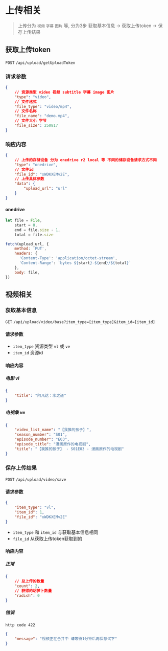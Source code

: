# 上传相关

> 上传分为 `视频` `字幕` `图片` 等, 分为3步 获取基本信息 -> 获取上传token -> 保存上传结果

## 获取上传token

`POST` `/api/upload/getUploadToken`

### 请求参数

```json
{
    // 资源类型 video 视频 subtitle 字幕 image 图片
    "type": "video",
    // 文件格式
    "file_type": "video/mp4",
    // 文件名称
    "file_name": "demo.mp4",
    // 文件大小 字节
    "file_size": 250817
}
```

### 响应内容

```json
{
    // 上传的存储设备 分为 onedrive r2 local 等 不同的储存设备请求方式不同
    "type": "onedrive",
    // 文件id
    "file_id": "xWDKXEMv2E",
    // 上传具体参数
    "data": {
        "upload_url": "url"
    }
}
```

#### onedrive

```js
let file = File,
    start = 0,
    end = file.size - 1,
    total = file.size

fetch(upload_url, {
    method: 'PUT',
    headers: {
      'Content-Type': 'application/octet-stream',
      'Content-Range': `bytes ${start}-${end}/${total}`
    },
    body: file,
})
```

## 视频相关

### 获取基本信息

`GET` `/api/upload/video/base?item_type=[item_type]&item_id=[item_id]`

#### 请求参数

- `item_type` 资源类型 `vl` 或 `ve`
- `item_id` 资源id

#### 响应内容

##### 电影 vl

```json
{
    "title": "阿凡达：水之道"
}
```

##### 电视集 ve

```json
{
    "video_list_name": "【我推的孩子】",
    "season_number": "S01",
    "episode_number": "E03",
    "episode_title": "漫画原作的电视剧",
    "title": "【我推的孩子】 - S01E03 - 漫画原作的电视剧"
}
```

### 保存上传结果

`POST` `/api/upload/video/save`

#### 请求参数

```json
{
    "item_type": "vl",
    "item_id": 1,
    "file_id": "xWDKXEMv2E"
}
```

- `item_type` 和 `item_id` 与获取基本信息相同
- `file_id` 从获取上传token获取到的

#### 响应内容

##### 正常

```json
{
    // 总上传的数量
    "count": 2,
    // 获得的胡萝卜数量
    "radish": 0
}
```

##### 错误

`http code 422`

```json
{
    "message": "视频正在合并中 请等待1分钟后再保存试下"
}
```
